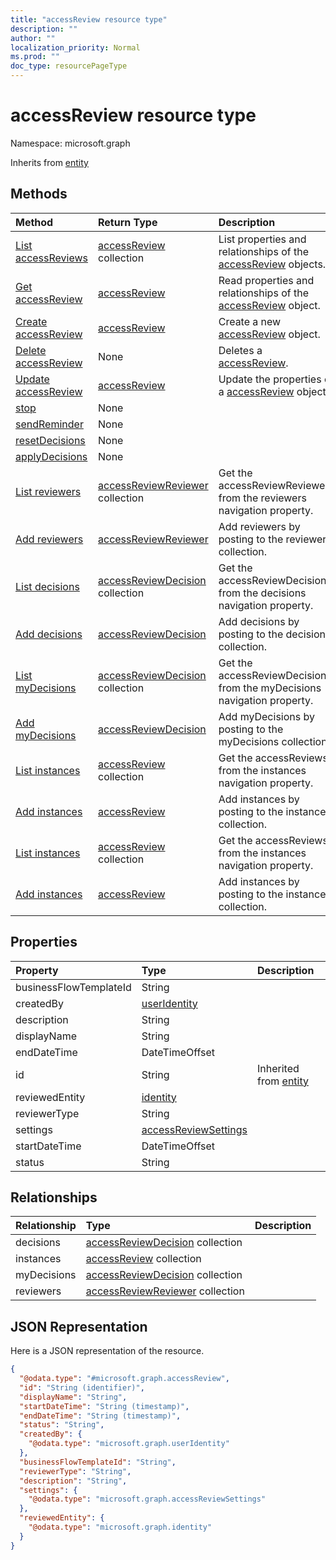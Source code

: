 ```yaml
---
title: "accessReview resource type"
description: ""
author: ""
localization_priority: Normal
ms.prod: ""
doc_type: resourcePageType
---
```


# accessReview resource type


Namespace: microsoft.graph




Inherits from [entity](../resources/entity.md)

## Methods
|Method|Return Type|Description|
|:---|:---|:---|
|[List accessReviews](../api/accessreview-list.md)|[accessReview](../resources/accessreview.md) collection|List properties and relationships of the [accessReview](../resources/accessreview.md) objects.|
|[Get accessReview](../api/accessreview-get.md)|[accessReview](../resources/accessreview.md)|Read properties and relationships of the [accessReview](../resources/accessreview.md) object.|
|[Create accessReview](../api/accessreview-post-accessreviews.md)|[accessReview](../resources/accessreview.md)|Create a new [accessReview](../resources/accessreview.md) object.|
|[Delete accessReview](../api/accessreview-delete.md)|None|Deletes a [accessReview](../resources/accessreview.md).|
|[Update accessReview](../api/accessreview-update.md)|[accessReview](../resources/accessreview.md)|Update the properties of a [accessReview](../resources/accessreview.md) object.|
|[stop](../api/accessreview-stop.md)|None||
|[sendReminder](../api/accessreview-sendreminder.md)|None||
|[resetDecisions](../api/accessreview-resetdecisions.md)|None||
|[applyDecisions](../api/accessreview-applydecisions.md)|None||
|[List reviewers](../api/accessreview-list-reviewers.md)|[accessReviewReviewer](../resources/accessreviewreviewer.md) collection|Get the accessReviewReviewers from the reviewers navigation property.|
|[Add reviewers](../api/accessreview-post-reviewers.md)|[accessReviewReviewer](../resources/accessreviewreviewer.md)|Add reviewers by posting to the reviewers collection.|
|[List decisions](../api/accessreview-list-decisions.md)|[accessReviewDecision](../resources/accessreviewdecision.md) collection|Get the accessReviewDecisions from the decisions navigation property.|
|[Add decisions](../api/accessreview-post-decisions.md)|[accessReviewDecision](../resources/accessreviewdecision.md)|Add decisions by posting to the decisions collection.|
|[List myDecisions](../api/accessreview-list-mydecisions.md)|[accessReviewDecision](../resources/accessreviewdecision.md) collection|Get the accessReviewDecisions from the myDecisions navigation property.|
|[Add myDecisions](../api/accessreview-post-mydecisions.md)|[accessReviewDecision](../resources/accessreviewdecision.md)|Add myDecisions by posting to the myDecisions collection.|
|[List instances](../api/accessreview-list-instances.md)|[accessReview](../resources/accessreview.md) collection|Get the accessReviews from the instances navigation property.|
|[Add instances](../api/accessreview-post-instances.md)|[accessReview](../resources/accessreview.md)|Add instances by posting to the instances collection.|
|[List instances](../api/accessreview-list-instances.md)|[accessReview](../resources/accessreview.md) collection|Get the accessReviews from the instances navigation property.|
|[Add instances](../api/accessreview-post-instances.md)|[accessReview](../resources/accessreview.md)|Add instances by posting to the instances collection.|

## Properties
|Property|Type|Description|
|:---|:---|:---|
|businessFlowTemplateId|String||
|createdBy|[userIdentity](../resources/useridentity.md)||
|description|String||
|displayName|String||
|endDateTime|DateTimeOffset||
|id|String| Inherited from [entity](../resources/entity.md)|
|reviewedEntity|[identity](../resources/identity.md)||
|reviewerType|String||
|settings|[accessReviewSettings](../resources/accessreviewsettings.md)||
|startDateTime|DateTimeOffset||
|status|String||

## Relationships
|Relationship|Type|Description|
|:---|:---|:---|
|decisions|[accessReviewDecision](../resources/accessreviewdecision.md) collection||
|instances|[accessReview](../resources/accessreview.md) collection||
|myDecisions|[accessReviewDecision](../resources/accessreviewdecision.md) collection||
|reviewers|[accessReviewReviewer](../resources/accessreviewreviewer.md) collection||

## JSON Representation
Here is a JSON representation of the resource.
<!-- {
  "blockType": "resource",
  "keyProperty": "id",
  "@odata.type": "microsoft.graph.accessReview",
  "baseType": "microsoft.graph.entity",
  "openType": false
}
-->
``` json
{
  "@odata.type": "#microsoft.graph.accessReview",
  "id": "String (identifier)",
  "displayName": "String",
  "startDateTime": "String (timestamp)",
  "endDateTime": "String (timestamp)",
  "status": "String",
  "createdBy": {
    "@odata.type": "microsoft.graph.userIdentity"
  },
  "businessFlowTemplateId": "String",
  "reviewerType": "String",
  "description": "String",
  "settings": {
    "@odata.type": "microsoft.graph.accessReviewSettings"
  },
  "reviewedEntity": {
    "@odata.type": "microsoft.graph.identity"
  }
}
```

